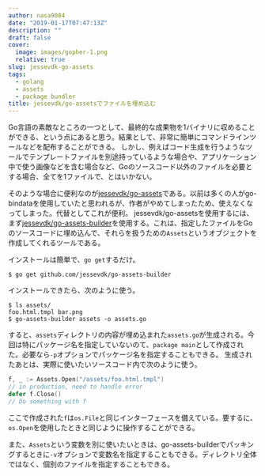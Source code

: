 ```yaml
---
author: nasa9084
date: "2019-01-17T07:47:13Z"
description: ""
draft: false
cover:
  image: images/gopher-1.png
  relative: true
slug: jessevdk-go-assets
tags:
  - golang
  - assets
  - package bundler
title: jessevdk/go-assetsでファイルを埋め込む
---
```



Go言語の素敵なところの一つとして、最終的な成果物を1バイナリに収めることができる、という点にあると思う。結果として、非常に簡単にコマンドラインツールなどを配布することができる。
しかし、例えばコード生成を行うようなツールでテンプレートファイルを別途持っているような場合や、アプリケーション中で使う画像などを含む場合など、Goのソースコード以外のファイルを必要とする場合、全てを1ファイルで、とはいかない。

そのような場合に便利なのが[jessevdk/go-assets](https://github.com/jessevdk/go-assets)である。以前は多くの人がgo-bindataを使用していたと思われるが、作者がやめてしまったため、使えなくなってしまった。代替としてこれが便利。
jessevdk/go-assetsを使用するには、まず[jessevdk/go-assets-builder](https://gibhut.com/jessevdk/go-assets-builder)を使用する。これは、指定したファイルをGoのソースコードに埋め込んで、それらを扱うための`Assets`というオブジェクトを作成してくれるツールである。

インストールは簡単で、`go get`するだけ。

``` shell
$ go get github.com/jessevdk/go-assets-builder
```

インストールできたら、次のように使う。

``` shell
$ ls assets/
foo.html.tmpl bar.png
$ go-assets-builder assets -o assets.go
```
すると、`assets`ディレクトリの内容が埋め込まれた`assets.go`が生成される。今回は特にパッケージ名を指定していないのて、`package main`として作成された。必要なら`-p`オプションでパッケージ名を指定することもできる。
生成されたあとは、実際に使いたいソースコード内で次のように使う。

``` go
f, _ := Assets.Open("/assets/foo.html.tmpl")
// in production, need to handle error
defer f.Close()
// Do something with f
```

ここで作成された`f`は`os.File`と同じインターフェースを備えている。要するに、`os.Open`を使用したときと同じように操作することができる。

また、`Assets`という変数を別に使いたいときは、go-assets-builderでパッキングするときに`-v`オプションで変数名を指定することもできる。ディレクトリ全体ではなく、個別のファイルを指定することもできる。







